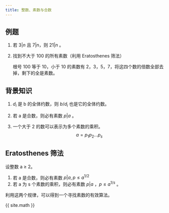```yaml
---
title: 整数、素数与合数
---
```


## 例题

1. 若 $3 |n$ 且 $7|n$，则 $21|n$ 。

2. 找到不大于 100 的所有素数（利用 Eratosthenes 筛法）

   根号 100 等于 10，小于 10 的素数有 2，3，5，7，将这四个数的倍数全部去掉，剩下的全是素数。

## 背景知识

1. $d_i$ 是 b 的全体约数，则 $b/d_i$ 也是它的全体约数。

2. 若 a 是合数，则必有素数 $p|a$ 。

3. 一个大于 2 的数可以表示为多个素数的乘积。
   $$
   a = p_1p_2...p_s
   $$
   

## Eratosthenes 筛法

设整数 a ≥ 2。

1. 若 a 是合数，则必有素数 $p|a, p \le a^{1/2}$
2. 若 a 为 s 个素数的乘积，则必有素数 $p|a$ ，$p \le a^{1/s}$ 。

利用这两个规律，可以得到一个寻找素数的有效算法。



{{ site.math }}